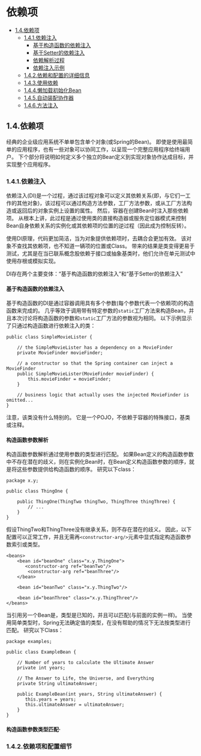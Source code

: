 # 依赖项

- [1.4.依赖项](#title-1.4)
     - [1.4.1.依赖注入](#1.4.1.依赖注入)
         - [基于构造函数的依赖注入](#基于构造函数的依赖注入)
         - [基于Setter的依赖注入]()
         - [依赖解析过程]()
         - [依赖注入示例]()
     - [1.4.2.依赖和配置的详细信息](#1.4.2.依赖项和配置细节)
     - [1.4.3.使用依赖]()
     - [1.4.4.懒加载初始化Bean]()
     - [1.4.5.自动装配协作器]()
     - [1.4.6.方法注入]()
     
## <span id="title-1.4">1.4.依赖项</span>
经典的企业级应用系统不单单包含单个对象(或Spring的Bean)。
即使是使用最简单的应用程序，也有一些对象可以协同工作，以呈现一个完整应用程序给终端用户。
下个部分将说明如何定义多个独立的Bean定义到实现对象协作达成目标，并实现整个应用程序。

### <span id="1.4.1.依赖注入">1.4.1.依赖注入</span>
依赖注入(DI)是一个过程，通过该过程对象可以定义其依赖关系(即，与它们一工作的其他对象)，该过程可以通过构造方法参数，工厂方法参数，或从工厂方法构造或返回后的对象实例上设置的属性。
然后，容器在创建Bean时注入那些依赖项。
从根本上讲，此过程是通过使用类的直接构造器或服务定位器模式来控制Bean自身依赖关系的实例化或其依赖项的位置的逆过程（因此成为控制反转）。

使用DI原理，代码更加简洁，当为对象提供依赖项时，去耦合会更加有效。
该对象不查找其依赖项，也不知道一辆项的位置或Class。
带来的结果是类变得更易于测试，尤其是在当已联系概念股依赖于接口或抽象基类时，他们允许在单元测试中使用存根或模拟实现。

DI存在两个主要变体：“基于构造函数的依赖注入”和“基于Setter的依赖注入”

#### <span id="基于构造函数的依赖注入">基于构造函数的依赖注入</span>
基于构造函数的DI是通过容器调用具有多个参数(每个参数代表一个依赖项)的构造函数来完成的。
几乎等效于调用带有特定参数的`static`工厂方法来构造Bean，并且本次讨论将构造函数的参数和`static`工厂方法的参数视为相同。
以下示例显示了只通过构造函数进行依赖注入的类：

    public class SimpleMovieLister {

        // the SimpleMovieLister has a dependency on a MovieFinder
        private MovieFinder movieFinder;

        // a constructor so that the Spring container can inject a MovieFinder
        public SimpleMovieLister(MovieFinder movieFinder) {
            this.movieFinder = movieFinder;
        }

        // business logic that actually uses the injected MovieFinder is omitted...
    }

注意，该类没有什么特别的。
它是一个POJO，不依赖于容器的特殊接口，基类或注释。

#### 构造函数参数解析
构造函数参数解析通过使用参数的类型进行匹配。
如果Bean定义的构造函数参数中不存在潜在的歧义，则在实例化Bean时，在Bean定义构造函数参数的顺序，就是将这些参数提供给构造函数的顺序。
研究以下class：

    package x.y;

    public class ThingOne {

        public ThingOne(ThingTwo thingTwo, ThingThree thingThree) {
            // ...
        }
    }

假设ThingTwo和ThingThree没有继承关系，则不存在潜在的歧义。
因此，以下配置可以正常工作，并且无需再`<constructor-arg/>`元素中显式指定构造函数参数索引或类型。

    <beans>
        <bean id="beanOne" class="x.y.ThingOne">
           <constructor-arg ref="beanTwo"/>
            <constructor-arg ref="beanThree"/>
        </bean>

        <bean id="beanTwo" class="x.y.ThingTwo"/>

        <bean id="beanThree" class="x.y.ThingThree"/>
    </beans>

当引用另一个Bean是，类型是已知的，并且可以匹配(与前面的实例一样)。
当使用简单类型时，Spring无法确定值的类型，在没有帮助的情况下无法按类型进行匹配。
研究以下Class：

    package examples;

    public class ExampleBean {

        // Number of years to calculate the Ultimate Answer
        private int years;

        // The Answer to Life, the Universe, and Everything
        private String ultimateAnswer;

        public ExampleBean(int years, String ultimateAnswer) {
           this.years = years;
           this.ultimateAnswer = ultimateAnswer;
        }
    }

#### 构造函数参数类型匹配·

### <span id="1.4.2.依赖项和配置细节">1.4.2.依赖项和配置细节</span>